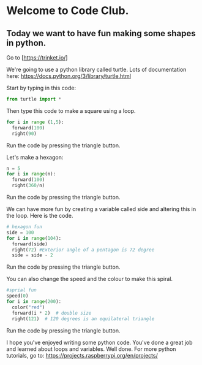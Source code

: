 # Welcome to Code Club. 
## Today we want to have fun making some shapes in python. 

Go to [https://trinket.io/]

We're going to use a python library called turtle.
Lots of documentation here: https://docs.python.org/3/library/turtle.html

Start by typing in this code:
``` python
from turtle import *
```

Then type this code to make a square using a loop. 
``` python
for i in range (1,5):
  forward(100)
  right(90)
```
Run the code by pressing the triangle button.

Let's make a hexagon:
``` python
n = 5
for i in range(n):
  forward(100)
  right(360/n)
```
Run the code by pressing the triangle button.

We can have more fun by creating a variable called side and altering this in the loop. 
Here is the code.
``` python
# hexagon fun
side = 100
for i in range(104):
  forward(side)
  right(72) #Exterior angle of a pentagon is 72 degree
  side = side - 2
```
Run the code by pressing the triangle button.

You can also change the speed and the colour to make this spiral. 
``` python
#sprial fun
speed(0)
for i in range(200):
  color("red")
  forward(i * 2)  # double size
  right(121)  # 120 degrees is an equilateral triangle
```
Run the code by pressing the triangle button.

I hope you've enjoyed writing some python code. 
You've done a great job and learned about loops and variables. 
Well done. 
For more python tutorials, go to: https://projects.raspberrypi.org/en/projects/




